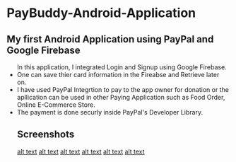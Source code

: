 # PayBuddy-Android-Application
## My first Android Application using PayPal and Google Firebase
<ul>
In this application, I integrated Login and Signup using Google Firebase.
  <li>
    One can save thier card information in the Fireabse and Retrieve later on. </li>
  <li>I have used PayPal Integrtion to pay to the app owner for donation or the apllication can be used in other Paying Application
    such as Food Order, Online E-Commerce Store. </li>
  <li> The payment is done securly inside PayPal's Developer Library. </li>

## Screenshots
[alt text](https://github.com/pradhulstha/PayBuddy-Android-Application/blob/master/PayBuddy/app/src/main/res/drawable/First.png)
[alt text](https://github.com/pradhulstha/PayBuddy-Android-Application/blob/master/PayBuddy/app/src/main/res/drawable/Second.png)
[alt text](https://github.com/pradhulstha/PayBuddy-Android-Application/blob/master/PayBuddy/app/src/main/res/drawable/Thirs.png)
[alt text](https://github.com/pradhulstha/PayBuddy-Android-Application/blob/master/PayBuddy/app/src/main/res/drawable/Fouth.png)
[alt text](https://github.com/pradhulstha/PayBuddy-Android-Application/blob/master/PayBuddy/app/src/main/res/drawable/Fifth.png)
[alt text](https://github.com/pradhulstha/PayBuddy-Android-Application/blob/master/PayBuddy/app/src/main/res/drawable/Sixth.png)





